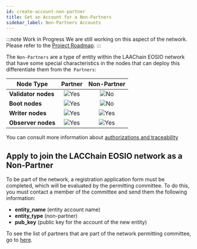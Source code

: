 ```yaml
---
id: create-account-non-partner
title: Get an Account for a Non-Partners
sidebar_label: Non-Partners Accounts
---
```


:::note Work in Progress
We are still working on this aspect of the network. Please refer to the [Project Roadmap](../testnet/roadmap).
:::

The `Non-Partners` are a type of entity within the LAAChain EOSIO network that have some special characteristics in the nodes that can deploy this differentiate them from the` Partners`:

| Node Type | Partner | Non-Partner |
|-----------|:-------:|:-----------:|
| **Validator nodes** | ![Yes](/img/yes-icon.svg) |  ![No](/img/no-icon.svg)  |
| **Boot nodes**      | ![Yes](/img/yes-icon.svg) |  ![No](/img/no-icon.svg)  |
| **Writer nodes**    | ![Yes](/img/yes-icon.svg) | ![Yes](/img/yes-icon.svg) |
| **Observer nodes**  | ![Yes](/img/yes-icon.svg) | ![Yes](/img/yes-icon.svg) |

You can consult more information about [authorizations and traceability](../testnet/traceability)

## Apply to join the LACChain EOSIO network as a Non-Partner

To be part of the network, a registration application form must be completed, which will be evaluated by the permitting committee. To do this, you must contact a member of the committee and send them the following information:

- **entity_name** (entity account name)
- **entity_type** (non-partner)
- **pub_key** (public key for the account of the new entity)

To see the list of partners that are part of the network permitting committee, go to [here](./partners).
